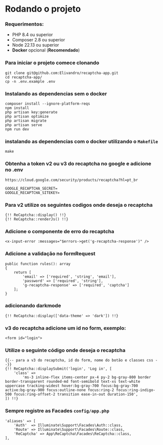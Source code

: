 # Rodando o projeto

### Requerimentos:

-   PHP 8.4 ou superior
-   Composer 2.8 ou superior
-   Node 22.13 ou superior
-   <b>Docker</b> opcional (<b>Recomendado</b>)

### Para iniciar o projeto comece clonando

```
git clone git@github.com:Elivandro/recaptcha-app.git
cd recaptcha-app/
cp -n .env.example .env
```

### Instalando as dependencias sem o docker

```
composer install --ignore-platform-reqs
npm install
php artisan key:generate
php artisan optimize
php artisan migrate
php artisan serve
npm run dev
```

### instalando as dependencias com o docker utilizando o `Makefile`

```
make
```

### Obtenha a token v2 ou v3 do recaptcha no google e adicione no .env

```
https://cloud.google.com/security/products/recaptcha?hl=pt_br

GOOGLE_RECAPTCHA_SECRET=
GOOGLE_RECAPTCHA_SITEKEY=
```

### Para v2 utilize os seguintes codigos onde deseja o recaptcha

```
{!! ReCaptcha::display() !!}
{!! ReCaptcha::renderJs() !!}
```

### Adicione o componente de erro do recaptcha

```
<x-input-error :messages="$errors->get('g-recaptcha-response')" />
```

### Adicione a validação no formRequest

```
public function rules(): array
{
    return [
        'email' => ['required', 'string', 'email'],
        'password' => ['required', 'string'],
        'g-recaptcha-response' => ['required', 'captcha']
    ];
}
```

### adicionando darkmode

```
{!! ReCaptcha::display(['data-theme' => 'dark']) !!}
```

### v3 do recaptcha adicione um id no form, exemplo:

```
<form id="login">
```

### Utilize o seguinte código onde deseja o recaptcha

```
{{-- para a v3 do recaptcha, id do form, nome do botão e classes css --}}
{!! ReCaptcha::displaySubmit('login', 'Log in', [
    'class' =>
        'ms-3 inline-flex items-center px-4 py-2 bg-gray-800 border border-transparent rounded-md font-semibold text-xs text-white uppercase tracking-widest hover:bg-gray-700 focus:bg-gray-700 active:bg-gray-900 focus:outline-none focus:ring-2 focus:ring-indigo-500 focus:ring-offset-2 transition ease-in-out duration-150',
]) !!}
```

### Sempre registre as Facades `config/app.php`

```
'aliases' => [
    'Auth'  => Illuminate\Support\Facades\Auth::class,
    'Route' => Illuminate\Support\Facades\Route::class,
    'ReCaptcha' => App\ReCaptcha\Facades\ReCaptcha::class,
],
```
